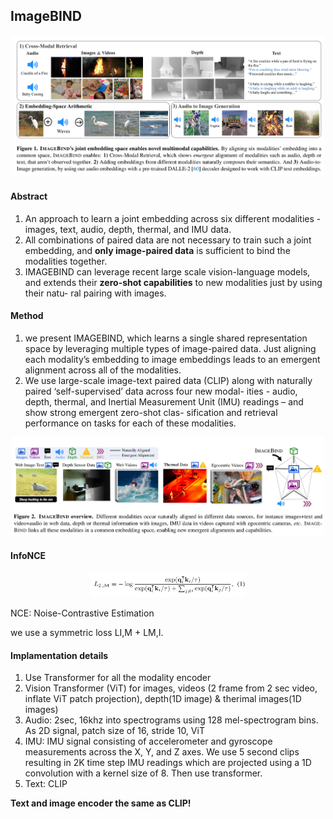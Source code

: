 ## ImageBIND

<p align="center">
    <img src="images/IMAGEBIND/Flowchart.jpg"  width="500">
</p>

#### Abstract

1. An approach to learn a joint embedding across six different modalities - images, text, audio, depth, thermal, and IMU data. 
2. All combinations of paired data are not necessary to train such a joint embedding, and **only image-paired data** is sufficient to bind the modalities together. 
3. IMAGEBIND can leverage recent large scale vision-language models, and extends their **zero-shot capabilities** to new modalities just by using their natu- ral pairing with images.


#### Method
1. we present IMAGEBIND, which learns a single shared representation space by leveraging multiple types of image-paired data. Just aligning each modality’s embedding to image embeddings leads to an emergent alignment across all of the modalities.
2. We use large-scale image-text paired data (CLIP) along with naturally paired ‘self-supervised’ data across four new modal- ities - audio, depth, thermal, and Inertial Measurement Unit (IMU) readings – and show strong emergent zero-shot clas- sification and retrieval performance on tasks for each of these modalities. 

<p align="center">
    <img src="images/IMAGEBIND/Method.jpg"  width="500">
</p>

#### InfoNCE

<p align="center">
    <img src="images/IMAGEBIND/InfoNCE.jpg"  width="250">
</p>

NCE: Noise-Contrastive Estimation

we use a symmetric loss LI,M + LM,I. 

#### Implamentation details

1. Use Transformer for all the modality encoder
2. Vision Transformer (ViT) for images, videos (2 frame from 2 sec video, inflate ViT patch projection), depth(1D image) & therimal images(1D images)
3. Audio: 2sec, 16khz into spectrograms using 128 mel-spectrogram bins. As 2D signal, patch size of 16, stride 10, ViT
4. IMU: IMU signal consisting of accelerometer and gyroscope measurements across the X, Y, and Z axes. We use 5 second clips resulting in 2K time step IMU readings which are projected using a 1D convolution with a kernel size of 8. Then use transformer.
5. Text: CLIP

**Text and image encoder the same as CLIP!**
